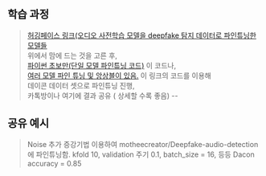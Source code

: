 ## 학습 과정   
> [허깅페이스 링크(오디오 사전학습 모델을 deepfake 탐지 데이터로 파인튜닝한 모델들](https://huggingface.co/models?other=audio-classification&sort=downloads&search=deep)   
> 위에서 맘에 드는 것을 고른 후,    
> [파이썬 초보만(단일 모델 파인튜닝 코드)](https://dacon.io/competitions/official/236105/codeshare/8435) 이 코드나,    
> [여러 모델 파인 튜닝 및 앙상블이 있음.](https://dacon.io/competitions/official/236105/codeshare/8431) 이 링크의 코드를 이용해     
> 데이콘 데이터 셋으로 파인튜닝 진행,     
> 카톡방이나 여기에 결과 공유 ( 상세할 수록 좋음)
--   
## 공유 예시   
> Noise 추가 증강기법 이용하여 motheecreator/Deepfake-audio-detection 에 파인튜닝함.
> kfold 10, validation 주기 0.1, batch_size = 16, 등등
> Dacon accuracy = 0.85 


